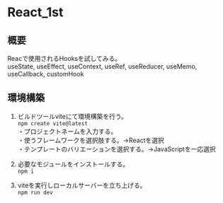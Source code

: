 # React_1st
## 概要
Reacで使用されるHooksを試してみる。<br>
useState, useEffect, useContext, useRef, useReducer, useMemo, useCallback, customHook<br>

## 環境構築

1. ビルドツールviteにて環境構築を行う。<br>
` npm create vite@latest `<br>
・プロジェクトネームを入力する。<br>
・使うフレームワークを選択肢する。→Reactを選択<br>
・テンプレートのバリエーションを選択する。→JavaScriptを一応選択<br>

2. 必要なモジュールをインストールする。<br>
` npm i `<br>

3. viteを実行しローカルサーバーを立ち上げる。<br>
` npm run dev `<br>

